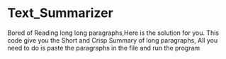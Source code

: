 # Text_Summarizer
Bored of Reading long long paragraphs,Here is the solution for you. This code give you the Short and Crisp Summary of long paragraphs, All you need to do is paste the paragraphs in the file and run the program
